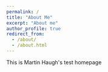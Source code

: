 ```yaml
---
permalink: /
title: "About Me"
excerpt: "About me"
author_profile: true
redirect_from: 
  - /about/
  - /about.html
---
```


This is Martin Haugh's test homepage

